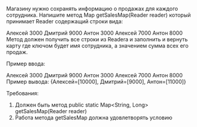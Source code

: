 Магазину нужно сохранять информацию о продажах для каждого сотрудника. Напишите метод Map getSalesMap(Reader reader) который принимает Reader содержащий строки вида:

Алексей 3000
Дмитрий 9000
Антон 3000
Алексей 7000
Антон 8000
Метод должен получить все строки из Readera и заполнить и вернуть карту где ключом будет имя сотрудника, а значением сумма всех его продаж.

Пример ввода:
 

Алексей 3000
Дмитрий 9000
Антон 3000
Алексей 7000
Антон 8000
Пример вывода:
{Алексей=[10000], Дмитрий=[9000], Антон=[11000]}
 
Требования:
1. Должен быть метод public static Map<String, Long> getSalesMap(Reader reader)
2. Работа метода getSalesMap должна удовлетворять условию

